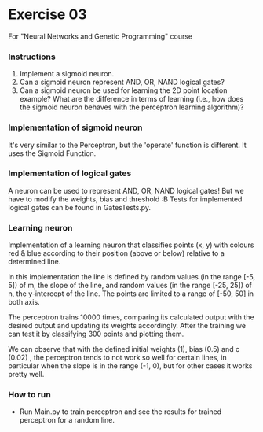 # Exercise 03
For "Neural Networks and Genetic Programming" course

### Instructions 
1. Implement a sigmoid neuron. 
2. Can a sigmoid neuron represent AND, OR, NAND logical gates?
3. Can a sigmoid neuron be used for learning the 2D point location example? What are the difference in terms of learning (i.e., how does the sigmoid neuron
behaves with the perceptron learning algorithm)? 

### Implementation of sigmoid neuron
It's very similar to the Perceptron, but the 'operate' function is different. It uses the Sigmoid Function.

### Implementation of logical gates
A neuron can be used to represent AND, OR, NAND logical gates! But we have to modify the weights, bias and threshold :B
Tests for implemented logical gates can be found in GatesTests.py.

### Learning neuron
Implementation of a learning neuron that classifies points (x, y) with colours red & blue according to their position (above or below) relative to a determined line.

In this implementation the line is defined by random values (in the range [-5, 5]) of m, the slope of the line, and random values (in the range [-25, 25]) of n, the y-intercept of the line. The points are limited to a range of [-50, 50] in both axis.

The perceptron trains 10000 times, comparing its calculated output with the desired output and updating its weights accordingly. After the training we can test it by classifying 300 points and plotting them. 

We can observe that with the defined initial weights (1), bias (0.5) and c (0.02) , the perceptron tends to not work so well for certain lines, in particular when the slope is in the range (-1, 0), but for other cases it works pretty well. 

### How to run
- Run Main.py to train perceptron and see the results for trained perceptron for a random line.
